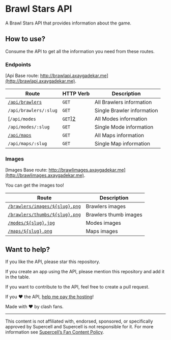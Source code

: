# Brawl Stars API

A Brawl Stars API that provides information about the game.

## How to use?

Consume the API to get all the information you need from these routes.

### Endpoints

[Api Base route: http://brawlapi.axaygadekar.me](http://brawlapi.axaygadekar.me).

| Route | HTTP Verb | Description |
|---|---|---|
| [`/api/brawlers`][1] | `GET` | All Brawlers information |
| `/api/brawlers/:slug` | `GET` | Single Brawler information |
| [`/api/modes` | `GET`][2] | All Modes information |
| `/api/modes/:slug` | `GET` | Single Mode information |
| [`/api/maps`][3] | `GET` | All Maps information |
| `/api/maps/:slug` | `GET` | Single Map information |

[1]: http://brawlapi.axaygadekar.me/api/brawlers
[2]: http://brawlapi.axaygadekar.me/api/modes
[3]: http://brawlapi.axaygadekar.me/api/maps

### Images

[Images Base route: http://brawlimages.axaygadekar.me](http://brawlimages.axaygadekar.me).

You can get the images too!

| Route | Description |
|---|---|
| [`/brawlers/images/${slug}.png`][4] | Brawlers images |
| [`/brawlers/thumbs/${slug}.png`][5] | Brawlers thumb images |
| [`/modes/${slug}.jpg`][6] | Modes images |
| [`/maps/${slug}.png`][7] | Maps images |

[4]: http://brawlimages.axaygadekar.me/brawlers/images/tara.png
[5]: http://brawlimages.axaygadekar.me/brawlers/thumb/tara.png
[6]: http://brawlimages.axaygadekar.me/modes/bounty.jpg
[7]: http://brawlimages.axaygadekar.me/maps/death_valley.png

## Want to help?

If you like the API, please star this repository.

If you create an app using the API, please mention this repository and add it in the table.

If you want to contribute to the API, feel free to create a pull request.

If you :heart: the API, [help me pay the hosting](https://buymeacoffee.com/axaygadekar)!

Made with  :heart:  by clash fans.

----------
This content is not affiliated with, endorsed, sponsored, or specifically approved by Supercell and Supercell is not responsible for it. For more information see [Supercell’s Fan Content Policy](http://www.supercell.com/fan-content-policy).